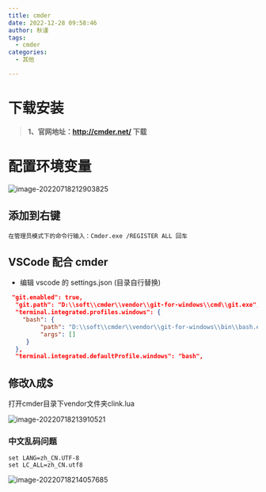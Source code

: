 ```yaml
---
title: cmder
date: 2022-12-28 09:58:46
author: 秋谨
tags:
  - cmder
categories:
  - 其他

---
```


<Boxx/>

# 下载安装

> **1、官网地址：http://cmder.net/ 下载**

# 配置环境变量

![image-20220718212903825](https://c-typora.oss-cn-guangzhou.aliyuncs.com/c-typora/image-20220718212903825.png)

## 添加到右键

```
在管理员模式下的命令行输入：Cmder.exe /REGISTER ALL 回车
```

## VSCode 配合 cmder

- 编辑 vscode 的 settings.json (目录自行替换)

```json
 "git.enabled": true,
  "git.path": "D:\\soft\\cmder\\vendor\\git-for-windows\\cmd\\git.exe",
  "terminal.integrated.profiles.windows": {
    "bash": {
         "path": "D:\\soft\\cmder\\vendor\\git-for-windows\\bin\\bash.exe",
         "args": []
     }
  },
  "terminal.integrated.defaultProfile.windows": "bash",
```

## 修改λ成$

打开cmder目录下vendor文件夹clink.lua

![image-20220718213910521](https://c-typora.oss-cn-guangzhou.aliyuncs.com/c-typora/image-20220718213910521.png)

### 中文乱码问题

```
set LANG=zh_CN.UTF-8  
set LC_ALL=zh_CN.utf8
```

![image-20220718214057685](https://c-typora.oss-cn-guangzhou.aliyuncs.com/c-typora/image-20220718214057685.png)